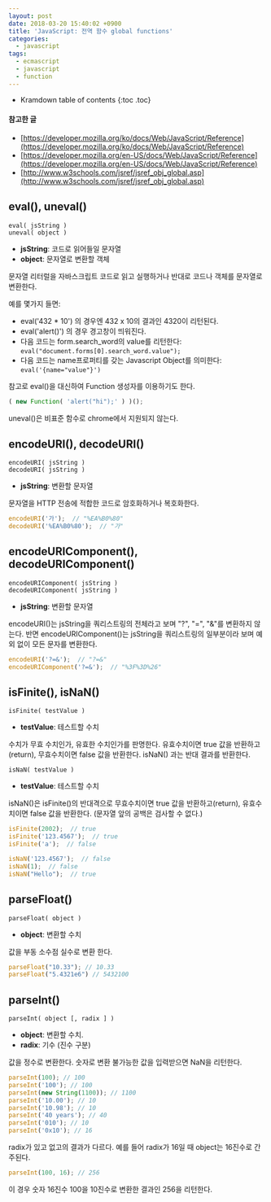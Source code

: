 ```yaml
---
layout: post
date: 2018-03-20 15:40:02 +0900
title: 'JavaScript: 전역 함수 global functions'
categories:
  - javascript
tags:
  - ecmascript
  - javascript
  - function
---
```


* Kramdown table of contents
{:toc .toc}

#### 참고한 글
- [https://developer.mozilla.org/ko/docs/Web/JavaScript/Reference](https://developer.mozilla.org/ko/docs/Web/JavaScript/Reference)
- [https://developer.mozilla.org/en-US/docs/Web/JavaScript/Reference](https://developer.mozilla.org/en-US/docs/Web/JavaScript/Reference)
- [http://www.w3schools.com/jsref/jsref_obj_global.asp](http://www.w3schools.com/jsref/jsref_obj_global.asp)

## eval(), uneval()
```
eval( jsString )
uneval( object )
```
- **jsString**: 코드로 읽어들일 문자열
- **object**: 문자열로 변환할 객체

문자열 리터럴을 자바스크립트 코드로 읽고 실행하거나 반대로 코드나 객체를 문자열로 변환한다.

예를 몇가지 들면:
- eval('432 * 10') 의 경우엔 432 x 10의 결과인 4320이 리턴된다.
- eval('alert()') 의 경우 경고창이 띄워진다.
- 다음 코드는 form.search_word의 value를 리턴한다: `eval("document.forms[0].search_word.value");`
- 다음 코드는 name프로퍼티를 갖는 Javascript Object를 의미한다: `eval('{name="value"}')`

참고로 eval()을 대신하여 Function 생성자를 이용하기도 한다.
```js
( new Function( 'alert("hi");' ) )();
```
uneval()은 비표준 함수로 chrome에서 지원되지 않는다.

## encodeURI(), decodeURI()
```
encodeURI( jsString )
decodeURI( jsString )
```
- **jsString**: 변환할 문자열

문자열을 HTTP 전송에 적합한 코드로 암호화하거나 복호화한다.
```js
encodeURI('가');  // "%EA%B0%80"
decodeURI('%EA%B0%80');  // "가"
```


## encodeURIComponent(), decodeURIComponent()
```
encodeURIComponent( jsString )
decodeURIComponent( jsString )
```
- **jsString**: 변환할 문자열

encodeURI()는 jsString을 쿼리스트링의 전체라고 보며 "?", "=", "&"를 변환하지 않는다.
반면 encodeURIComponent()는 jsString을 쿼리스트링의 일부분이라 보며 예외 없이 모든 문자를 변환한다.
```js
encodeURI('?=&');  // "?=&"
encodeURIComponent('?=&');  // "%3F%3D%26"
```


## isFinite(), isNaN()
```
isFinite( testValue )
```
- **testValue**: 테스트할 수치

수치가 무효 수치인가, 유효한 수치인가를 판명한다. 유효수치이면 true 값을 반환하고(return), 무효수치이면 false 값을 반환한다. isNaN() 과는 반대 결과를 반환한다.
```
isNaN( testValue )
```
- **testValue**: 테스트할 수치

isNaN()은 isFinite()의 반대격으로 무효수치이면 true 값을 반환하고(return), 유효수치이면 false 값을 반환한다. (문자열 앞의 공백은 검사할 수 없다.)
```js
isFinite(2002);  // true
isFinite('123.4567');  // true
isFinite('a');  // false

isNaN('123.4567');  // false
isNaN(1);  // false
isNaN("Hello");  // true
```

## parseFloat()
```
parseFloat( object )
```
- **object**: 변환할 수치

값을 부동 소수점 실수로 변환 한다.
```js
parseFloat("10.33"); // 10.33
parseFloat("5.4321e6") // 5432100
```

## parseInt()
```
parseInt( object [, radix ] )
```
- **object**: 변환할 수치.
- **radix**: 기수 (진수 구분)

값을 정수로 변환한다. 숫자로 변환 불가능한 값을 입력받으면 NaN을 리턴한다.
```js
parseInt(100); // 100
parseInt('100'); // 100
parseInt(new String(1100)); // 1100
parseInt('10.00'); // 10
parseInt('10.98'); // 10
parseInt('40 years'); // 40
parseInt('010'); // 10
parseInt('0x10'); // 16
```
radix가 있고 없고의 결과가 다르다. 예를 들어 radix가 16일 때 object는 16진수로 간주된다.
```js
parseInt(100, 16); // 256
```
이 경우 숫자 16진수 100을 10진수로 변환한 결과인 256을 리턴한다.
